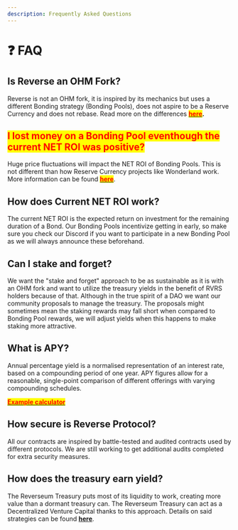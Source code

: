 ```yaml
---
description: Frequently Asked Questions
---
```


# ❓ FAQ

## Is Reverse an OHM Fork?

Reverse is not an OHM fork, it is inspired by its mechanics but uses a different Bonding strategy (Bonding Pools), does not aspire to be a Reserve Currency and does not rebase. Read more on the differences [<mark style="color:red;">**here**</mark>](../the-protocol/ohm-vs.-reverse.md)**.**

## <mark style="color:red;">I lost money on a Bonding Pool eventhough the current NET ROI was positive?</mark>

Huge price fluctuations will impact the NET ROI of Bonding Pools. This is not different than how Reserve Currency projects like Wonderland work. More information can be found [<mark style="color:red;">**here**</mark>](../the-protocol/reverseum-bonding-pools.md).

## How does Current NET ROI work?

The current NET ROI is the expected return on investment for the remaining duration of a Bond. Our Bonding Pools incentivize getting in early, so make sure you check our Discord if you want to participate in a new Bonding Pool as we will always announce these beforehand.

## Can I stake and forget?

We want the "stake and forget" approach to be as sustainable as it is with an OHM fork and want to utilize the treasury yields in the benefit of RVRS holders because of that. Although in the true spirit of a DAO we want our community proposals to manage the treasury. The proposals might sometimes mean the staking rewards may fall short when compared to Bonding Pool rewards, we will adjust yields when this happens to make staking more attractive.

## What is APY?

Annual percentage yield is a normalised representation of an interest rate, based on a compounding period of one year. APY figures allow for a reasonable, single-point comparison of different offerings with varying compounding schedules.

<mark style="color:red;">****</mark>[<mark style="color:red;">**Example calculator**</mark>](https://calculators.io/apy/)<mark style="color:red;">****</mark>

## How secure is Reverse Protocol?

All our contracts are inspired by battle-tested and audited contracts used by different protocols. We are still working to get additional audits completed for extra security measures.



## How does the treasury earn yield?

The Reverseum Treasury puts most of its liquidity to work, creating more value than a dormant treasury can. The Reverseum Treasury can act as a Decentralized Venture Capital thanks to this approach. Details on said strategies can be found [**here**](https://docs.google.com/spreadsheets/d/1Ocl8Gx8rA4Zbzcsxb8-EuFNEQNlTsMLsMMRazixz\_gk/edit#gid=0).

